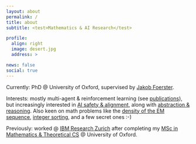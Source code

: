 ```yaml
---
layout: about
permalink: /
title: about
subtitle: <test>Mathematics & AI Research</test>

profile:
  align: right
  image: desert.jpg
  address: >

news: false
social: true
---
```


Currently: PhD @ University of Oxford, supervised by [Jakob Foerster](https://foersterlab.com/).

<!-- Interests: mostly game theory & reinforcement learning in [past research](https://aletcher.github.io/publications/), but increasingly interested in the ethically pressing problem of [AI safety & alignment](https://en.wikipedia.org/wiki/AI_safety), along with [abstraction & reasoning](https://github.com/fchollet/ARC). Also keen on a number of math problems like the [density of the EM sequence](https://mathenchant.wordpress.com/2019/10/16/guess-again-the-ehrenfeucht-mycielski-sequence/), [integer sorting in linear time](https://www.sciencedirect.com/science/article/pii/S002200009891580X), and a few secret ones :-) -->

Interests: mostly multi-agent & reinforcement learning (see [publications](https://aletcher.github.io/publications/)), but increasingly interested in [AI safety & alignment](https://en.wikipedia.org/wiki/AI_safety), along with [abstraction & reasoning](https://github.com/fchollet/ARC). Also keen on math problems like the [density of the EM sequence](https://mathenchant.wordpress.com/2019/10/16/guess-again-the-ehrenfeucht-mycielski-sequence/), [integer sorting](https://www.sciencedirect.com/science/article/pii/S002200009891580X), and a few secret ones :-)

Previously: worked @ [IBM Research Zurich](https://www.zurich.ibm.com) after completing my [MSc in Mathematics & Theoretical CS](https://www.ox.ac.uk/admissions/graduate/courses/msc-mathematics-and-foundations-computer-science) @ University of Oxford.
